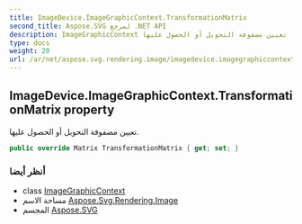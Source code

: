```yaml
---
title: ImageDevice.ImageGraphicContext.TransformationMatrix
second_title: Aspose.SVG لمرجع .NET API
description: ImageGraphicContext ملكية. تعيين مصفوفة التحويل أو الحصول عليها.
type: docs
weight: 20
url: /ar/net/aspose.svg.rendering.image/imagedevice.imagegraphiccontext/transformationmatrix/
---
```

## ImageDevice.ImageGraphicContext.TransformationMatrix property

تعيين مصفوفة التحويل أو الحصول عليها.

```csharp
public override Matrix TransformationMatrix { get; set; }
```

### أنظر أيضا

* class [ImageGraphicContext](../)
* مساحة الاسم [Aspose.Svg.Rendering.Image](../../imagedevice.imagegraphiccontext/)
* المجسم [Aspose.SVG](../../../)


